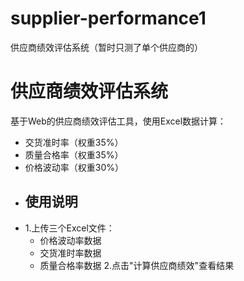 # supplier-performance1
供应商绩效评估系统（暂时只测了单个供应商的）
# 供应商绩效评估系统
基于Web的供应商绩效评估工具，使用Excel数据计算：
- 交货准时率（权重35%）
- 质量合格率（权重35%）
- 价格波动率（权重30%）
- ## 使用说明
- 1.上传三个Excel文件：
   - 价格波动率数据
   - 交货准时率数据
   - 质量合格率数据
  2.点击"计算供应商绩效"查看结果
